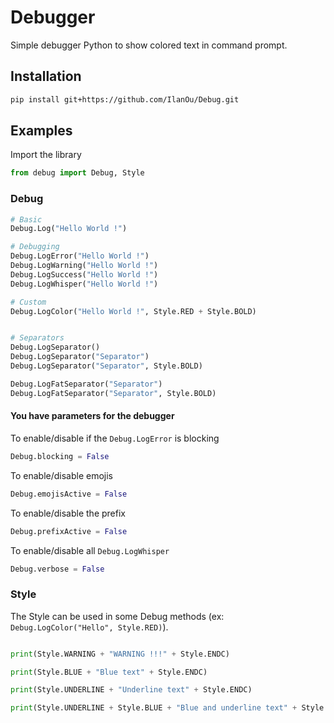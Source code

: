 # Debugger

Simple debugger Python to show colored text in command prompt.

## Installation

```bash
pip install git+https://github.com/IlanOu/Debug.git
```

## Examples

Import the library

```py
from debug import Debug, Style
```

### Debug

```py
# Basic
Debug.Log("Hello World !")

# Debugging
Debug.LogError("Hello World !")
Debug.LogWarning("Hello World !")
Debug.LogSuccess("Hello World !")
Debug.LogWhisper("Hello World !")

# Custom
Debug.LogColor("Hello World !", Style.RED + Style.BOLD)


# Separators
Debug.LogSeparator() 
Debug.LogSeparator("Separator") 
Debug.LogSeparator("Separator", Style.BOLD)

Debug.LogFatSeparator("Separator")  
Debug.LogFatSeparator("Separator", Style.BOLD)
```

#### You have parameters for the debugger

To enable/disable if the `Debug.LogError` is blocking

```py
Debug.blocking = False
```

To enable/disable emojis

```py
Debug.emojisActive = False
```

To enable/disable the prefix

```py
Debug.prefixActive = False
```

To enable/disable all `Debug.LogWhisper`

```py
Debug.verbose = False
```

### Style

The Style can be used in some Debug methods (ex: `Debug.LogColor("Hello", Style.RED)`).

```py

print(Style.WARNING + "WARNING !!!" + Style.ENDC)

print(Style.BLUE + "Blue text" + Style.ENDC)

print(Style.UNDERLINE + "Underline text" + Style.ENDC)

print(Style.UNDERLINE + Style.BLUE + "Blue and underline text" + Style.ENDC)

```

